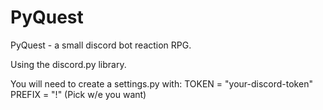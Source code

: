 # PyQuest

PyQuest - a small discord bot reaction RPG.

Using the discord.py library.

You will need to create a settings.py with:
TOKEN = "your-discord-token"
PREFIX = "!" (Pick w/e you want)


